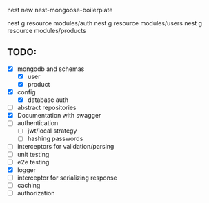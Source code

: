 nest new nest-mongoose-boilerplate

nest g resource modules/auth
nest g resource modules/users
nest g resource modules/products


## TODO:
  - [x] mongodb and schemas
    - [x] user
    - [x] product
  - [x] config
    - [x] database auth
  - [ ] abstract repositories
  - [x] Documentation with swagger
  - [ ] authentication
    - [ ] jwt/local strategy
    - [ ] hashing passwords
  - [ ] interceptors for validation/parsing
  - [ ] unit testing
  - [ ] e2e testing
  - [x] logger
  - [ ] interceptor for serializing response
  - [ ] caching
  - [ ] authorization